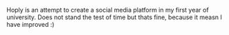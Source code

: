 Hoply is an attempt to create a social media platform in my first year of university. Does not stand the test of time but thats fine, because it measn I have improved :)
